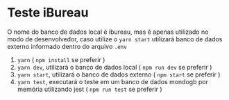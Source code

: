 # Teste iBureau

O nome do banco de dados local é ibureau, mas é apenas utilizado no modo de desenvolvedor, caso utilize o `yarn start` utilizará banco de dados externo informado dentro do arquivo `.env`

1. `yarn` ( `npm install` se preferir )
2. `yarn dev`, utilizará o banco de dados local ( `npm run dev` se preferir )
3. `yarn start`, utilizará o banco de dados externo ( `npm start` se preferir )
4. `yarn test`, executará o teste em um banco de dados mondogb por memória utilizando jest ( `npm run test` se preferir )

